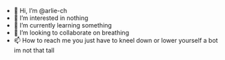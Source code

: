 - 👋 Hi, I’m @arlie-ch
- 👀 I’m interested in nothing
- 🌱 I’m currently learning something
- 💞️ I’m looking to collaborate on breathing
- 📫 How to reach me you just have to kneel down or lower yourself a bot im not that tall

<!---
arlie-ch/arlie-ch is a ✨ special ✨ repository because its `README.md` (this file) appears on your GitHub profile.
You can click the Preview link to take a look at your changes.
--->
